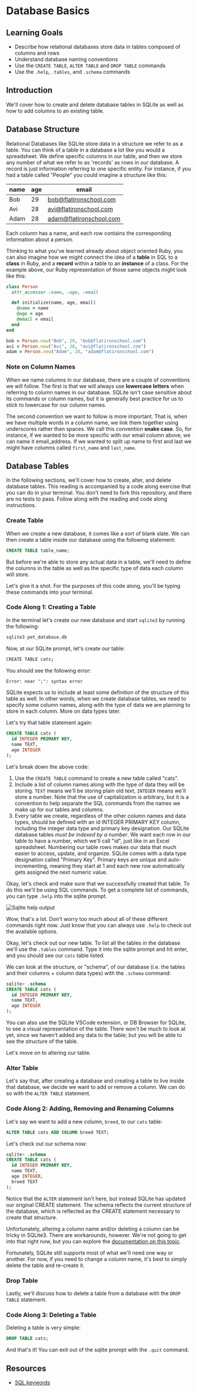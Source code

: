 # Database Basics

## Learning Goals

- Describe how relational databases store data in tables composed of columns and rows
- Understand database naming conventions
- Use the `CREATE TABLE`, `ALTER TABLE` and `DROP TABLE` commands
- Use the `.help`, `.tables`, and `.schema` commands

## Introduction

We'll cover how to create and delete database tables in SQLite as well as how to
add columns to an existing table.

## Database Structure

Relational Databases like SQLite store data in a structure we refer to as a
table. You can think of a table in a database a lot like you would a
spreadsheet. We define specific columns in our table, and then we store any
number of what we refer to as 'records' as rows in our database. A record is
just information referring to one specific entity. For instance, if you had a
table called "People" you could imagine a structure like this:

| name | age | email |
| --- | --- | --- |
| Bob | 29 | bob@flatironschool.com |
| Avi | 28 | avi@flatironschool.com |
| Adam | 28 | adam@flatironschool.com |

Each column has a name, and each row contains the corresponding information
about a person.

Thinking to what you've learned already about object oriented Ruby, you can also
imagine how we might connect the idea of a **table** in SQL to a **class** in
Ruby, and a **record** within a table to an **instance** of a class. For the example
above, our Ruby representation of those same objects might look like this:

```rb
class Person
  attr_accessor :name, :age, :email

  def initialize(name, age, email)
    @name = name
    @age = age
    @email = email
  end
end

bob = Person.new("Bob", 29, "bob@flatironschool.com")
avi = Person.new("Avi", 28, "avi@flatironschool.com")
adam = Person.new("Adam", 28, "adam@flatironschool.com")
```

### Note on Column Names

When we name columns in our database, there are a couple of conventions we will
follow. The first is that we will always use **lowercase letters** when
referring to column names in our database. SQLite isn't case sensitive about its
commands or column names, but it is generally best practice for us to stick to
lowercase for our column names.

The second convention we want to follow is more important. That is, when we have
multiple words in a column name, we link them together using underscores rather
than spaces. We call this convention **snake case**. So, for instance, if we
wanted to be more specific with our email column above, we can name it
email_address. If we wanted to split up name to first and last we might have
columns called `first_name` and `last_name`.

## Database Tables

In the following sections, we'll cover how to create, alter, and delete database
tables. This reading is accompanied by a code along exercise that you can do in
your terminal. You don't need to fork this repository, and there are no tests to
pass. Follow along with the reading and code along instructions.

### Create Table

When we create a new database, it comes like a sort of blank slate. We can then
create a table inside our database using the following statement:

```sql
CREATE TABLE table_name;
```

But before we're able to store any actual data in a table, we'll need to define
the columns in the table as well as the specific type of data each column will
store.

Let's give it a shot. For the purposes of this code along, you'll be typing
these commands into your terminal.

### Code Along 1: Creating a Table

In the terminal let's create our new database and start `sqlite3` by running the
following:

```sh
sqlite3 pet_database.db
```

Now, at our SQLite prompt, let's create our table:

```bash
CREATE TABLE cats;
```

You should see the following error:

```sql
Error: near ";": syntax error
```

SQLite expects us to include at least some definition of the structure of this
table as well. In other words, when we create database tables, we need to
specify some column names, along with the type of data we are planning to store
in each column. More on data types later.

Let's try that table statement again:

```sql
CREATE TABLE cats (
  id INTEGER PRIMARY KEY,
  name TEXT,
  age INTEGER
);
```

Let's break down the above code:

1. Use the `CREATE TABLE` command to create a new table called "cats".
2. Include a list of column names along with the type of data they will be
   storing. `TEXT` means we'll be storing plain old text, `INTEGER` means we'll
   store a number. Note that the use of capitalization is arbitrary, but it is a
   convention to help separate the SQL commands from the names we make up for
   our tables and columns.
3. Every table we create, regardless of the other column names and data types,
   should be defined with an id INTEGER PRIMARY KEY column, including the
   integer data type and primary key designation. Our SQLite database tables
   _must be indexed by a number_. We want each row in our table to have a
   number, which we'll call "id", just like in an Excel spreadsheet. Numbering
   our table rows makes our data that much easier to access, update, and
   organize. SQLite comes with a data type designation called "Primary Key".
   Primary keys are unique and auto-incrementing, meaning they start at 1 and
   each new row automatically gets assigned the next numeric value.

Okay, let's check and make sure that we successfully created that table. To do
this we'll be using SQL commands. To get a complete list of commands, you can
type `.help` into the sqlite prompt.

![Sqlite help output](https://curriculum-content.s3.amazonaws.com/phase-3/database-basics/sqlite-help.png)

Wow, that's a lot. Don't worry too much about all of these different commands
right now. Just know that you can always use `.help` to check out the available
options.

Okay, let's check out our new table. To list all the tables in the database
we'll use the `.tables` command. Type it into the sqlite prompt and hit enter,
and you should see our `cats` table listed.

We can look at the structure, or "schema", of our database (i.e. the tables and
their columns + column data types) with the `.schema` command:

```sql
sqlite> .schema
CREATE TABLE cats (
  id INTEGER PRIMARY KEY,
  name TEXT,
  age INTEGER
);
```

You can also use the SQLite VSCode extension, or DB Browser for SQLite, to see a
visual representation of the table. There won't be much to look at yet, since we
haven't added any data to the table; but you will be able to see the structure
of the table.

Let's move on to altering our table.

### Alter Table

Let's say that, after creating a database and creating a table to live inside
that database, we decide we want to add or remove a column. We can do so with
the `ALTER TABLE` statement.

### Code Along 2: Adding, Removing and Renaming Columns

Let's say we want to add a new column, `breed`, to our `cats` table:

```sql
ALTER TABLE cats ADD COLUMN breed TEXT;
```

Let's check out our schema now:

```sql
sqlite> .schema
CREATE TABLE cats (
  id INTEGER PRIMARY KEY,
  name TEXT,
  age INTEGER,
  breed TEXT
);
```

Notice that the `ALTER` statement isn't here, but instead SQLite has updated our
original CREATE statement. The schema reflects the current structure of the
database, which is reflected as the CREATE statement necessary to create that
structure.

Unfortunately, altering a column name and/or deleting a column can be tricky in
SQLite3. There are workarounds, however. We're not going to get into that right
now, but you can explore the
[documentation on this topic](https://www.sqlite.org/lang_altertable.html).

Fortunately, SQLite still supports most of what we'll need one way or another.
For now, if you need to change a column name, it's best to simply delete the
table and re-create it.

### Drop Table

Lastly, we'll discuss how to delete a table from a database with the
`DROP TABLE` statement.

### Code Along 3: Deleting a Table

Deleting a table is very simple:

```sql
DROP TABLE cats;
```

And that's it! You can exit out of the sqlite prompt with the `.quit` command.

## Resources

- [SQL keywords](https://www.sqlite.org/lang_keywords.html)
